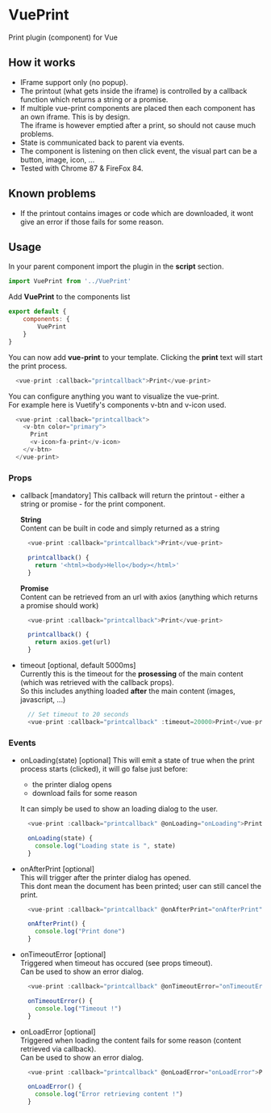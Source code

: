 # VuePrint
Print plugin (component) for Vue
  
  
## How it works
- IFrame support only (no popup).
- The printout (what gets inside the iframe) is controlled by a callback function which returns a string or a promise.
- If multiple vue-print components are placed then each component has an own iframe. This is by design.  
  The iframe is however emptied after a print, so should not cause much problems.
- State is communicated back to parent via events.
- The component is listening on then click event, the visual part can be a button, image, icon, ...
- Tested with Chrome 87 & FireFox 84.

## Known problems
- If the printout contains images or code which are downloaded, it wont give an error if those fails for some reason.

## Usage
In your parent component import the plugin in the **script** section.

```javascript
import VuePrint from '../VuePrint'
```

Add **VuePrint** to the components list
```javascript
export default {
    components: {
        VuePrint
    }
}
```

You can now add **vue-print** to your template. Clicking the **print** text will start the print process.
```javascript
  <vue-print :callback="printcallback">Print</vue-print>
```

You can configure anything you want to visualize the vue-print.  
For example here is Vuetify's components v-btn and v-icon used.
```javascript
  <vue-print :callback="printcallback">
    <v-btn color="primary">
      Print
      <v-icon>fa-print</v-icon>
    </v-btn>
  </vue-print>
```

### Props
- callback [mandatory]
  This callback will return the printout - either a string or promise - for the print component.

  **String**  
  Content can be built in code and simply returned as a string
  ```javascript
    <vue-print :callback="printcallback">Print</vue-print>
  
    printcallback() {
      return '<html><body>Hello</body></html>'
    }
  ```

  **Promise**  
  Content can be retrieved from an url with axios (anything which returns a promise should work)
  ```javascript
    <vue-print :callback="printcallback">Print</vue-print>
  
    printcallback() {
      return axios.get(url)
    }
  ```

- timeout [optional, default 5000ms]  
  Currently this is the timeout for the **prosessing** of the main content (which was retrieved with the callback props).  
  So this includes anything loaded **after** the main content (images, javascript, ...)
  
  ```javascript
    // Set timeout to 20 seconds
    <vue-print :callback="printcallback" :timeout=20000>Print</vue-print>
  ```

### Events
- onLoading(state)  [optional]
  This will emit a state of true when the print process starts (clicked), it will go false just before:
  - the printer dialog opens
  - download fails for some reason
  
  It can simply be used to show an loading dialog to the user.
  
  ```javascript
    <vue-print :callback="printcallback" @onLoading="onLoading">Print</vue-print>

    onLoading(state) {
      console.log("Loading state is ", state)
    }
  ```

- onAfterPrint  [optional]  
  This will trigger after the printer dialog has opened.  
  This dont mean the document has been printed; user can still cancel the print.
   
  ```javascript
    <vue-print :callback="printcallback" @onAfterPrint="onAfterPrint">Print</vue-print>

    onAfterPrint() {
      console.log("Print done")
    }
  ```

- onTimeoutError  [optional]  
  Triggered when timeout has occured (see props timeout).  
  Can be used to show an error dialog.
   
  ```javascript
    <vue-print :callback="printcallback" @onTimeoutError="onTimeoutError">Print</vue-print>

    onTimeoutError() {
      console.log("Timeout !")
    }
  ```

- onLoadError  [optional]  
  Triggered when loading the content fails for some reason (content retrieved via callback).  
  Can be used to show an error dialog.
   
  ```javascript
    <vue-print :callback="printcallback" @onLoadError="onLoadError">Print</vue-print>

    onLoadError() {
      console.log("Error retrieving content !")
    }
  ```

